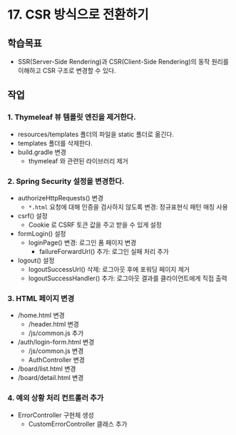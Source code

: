 # 17. CSR 방식으로 전환하기

## 학습목표

- SSR(Server-Side Rendering)과 CSR(Client-Side Rendering)의 동작 원리를 이해하고 CSR 구조로 변경할 수 있다.

## 작업

### 1. Thymeleaf 뷰 템플릿 엔진을 제거한다.

- resources/templates 폴더의 파일을 static 폴더로 옮긴다.
- templates 폴더를 삭제한다.
- build.gradle 변경
  - thymeleaf 와 관련된 라이브러리 제거

### 2. Spring Security 설정을 변경한다.

- authorizeHttpRequests() 변경
  - `*.html` 요청에 대해 인증을 검사하지 않도록 변경: 정규표현식 패턴 매칭 사용
- csrf() 설정
  - Cookie 로 CSRF 토큰 값을 주고 받을 수 있게 설정
- formLogin() 설정
  - loginPage() 변경: 로그인 폼 페이지 변경
    - failureForwardUrl() 추가: 로그인 실패 처리 추가
- logout() 설정
  - logoutSuccessUrl() 삭제: 로그아웃 후에 포워딩 페이지 제거
  - logoutSuccessHandler() 추가: 로그아웃 결과를 클라이언트에게 직접 출력

### 3. HTML 페이지 변경

- /home.html 변경
  - /header.html 변경
  - /js/common.js 추가
- /auth/login-form.html 변경
  - /js/common.js 변경
  - AuthController 변경
- /board/list.html 변경
- /board/detail.html 변경

### 4. 예외 상황 처리 컨트롤러 추가 

- ErrorController 구현체 생성
  - CustomErrorController 클래스 추가